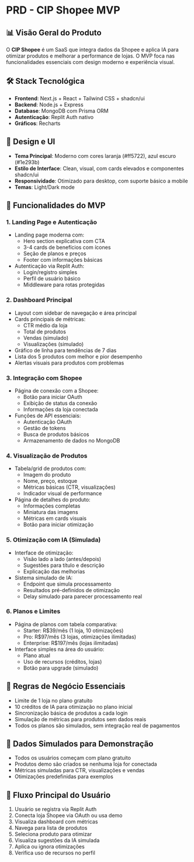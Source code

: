 # PRD - CIP Shopee MVP

## 📊 Visão Geral do Produto

O **CIP Shopee** é um SaaS que integra dados da Shopee e aplica IA para otimizar produtos e melhorar a performance de lojas. O MVP foca nas funcionalidades essenciais com design moderno e experiência visual.

## 🛠️ Stack Tecnológica

* **Frontend**: Next.js + React + Tailwind CSS + shadcn/ui
* **Backend**: Node.js + Express
* **Database**: MongoDB com Prisma ORM
* **Autenticação**: Replit Auth nativo
* **Gráficos**: Recharts

## 🎨 Design e UI

* **Tema Principal**: Moderno com cores laranja (#ff5722), azul escuro (#1e293b)
* **Estilo de Interface**: Clean, visual, com cards elevados e componentes shadcn/ui
* **Responsividade**: Otimizado para desktop, com suporte básico a mobile
* **Temas**: Light/Dark mode

## 🎯 Funcionalidades do MVP

### 1. Landing Page e Autenticação
* Landing page moderna com:
  - Hero section explicativa com CTA
  - 3-4 cards de benefícios com ícones
  - Seção de planos e preços
  - Footer com informações básicas
* Autenticação via Replit Auth:
  - Login/registro simples
  - Perfil de usuário básico
  - Middleware para rotas protegidas

### 2. Dashboard Principal
* Layout com sidebar de navegação e área principal
* Cards principais de métricas:
  - CTR médio da loja
  - Total de produtos
  - Vendas (simulado)
  - Visualizações (simulado)
* Gráfico de linha para tendências de 7 dias
* Lista dos 5 produtos com melhor e pior desempenho
* Alertas visuais para produtos com problemas

### 3. Integração com Shopee
* Página de conexão com a Shopee:
  - Botão para iniciar OAuth
  - Exibição de status da conexão
  - Informações da loja conectada
* Funções de API essenciais:
  - Autenticação OAuth
  - Gestão de tokens
  - Busca de produtos básicos
  - Armazenamento de dados no MongoDB

### 4. Visualização de Produtos
* Tabela/grid de produtos com:
  - Imagem do produto
  - Nome, preço, estoque
  - Métricas básicas (CTR, visualizações)
  - Indicador visual de performance
* Página de detalhes do produto:
  - Informações completas
  - Miniatura das imagens
  - Métricas em cards visuais
  - Botão para iniciar otimização

### 5. Otimização com IA (Simulada)
* Interface de otimização:
  - Visão lado a lado (antes/depois)
  - Sugestões para título e descrição
  - Explicação das melhorias
* Sistema simulado de IA:
  - Endpoint que simula processamento
  - Resultados pré-definidos de otimização
  - Delay simulado para parecer processamento real

### 6. Planos e Limites
* Página de planos com tabela comparativa:
  - Starter: R$39/mês (1 loja, 10 otimizações)
  - Pro: R$97/mês (3 lojas, otimizações ilimitadas)
  - Enterprise: R$197/mês (lojas ilimitadas)
* Interface simples na área do usuário:
  - Plano atual
  - Uso de recursos (créditos, lojas)
  - Botão para upgrade (simulado)

## 🧠 Regras de Negócio Essenciais
* Limite de 1 loja no plano gratuito
* 10 créditos de IA para otimização no plano inicial
* Sincronização básica de produtos a cada login
* Simulação de métricas para produtos sem dados reais
* Todos os planos são simulados, sem integração real de pagamentos

## 🧪 Dados Simulados para Demonstração
* Todos os usuários começam com plano gratuito
* Produtos demo são criados se nenhuma loja for conectada
* Métricas simuladas para CTR, visualizações e vendas
* Otimizações predefinidas para exemplos

## 🔄 Fluxo Principal do Usuário
1. Usuário se registra via Replit Auth
2. Conecta loja Shopee via OAuth ou usa demo
3. Visualiza dashboard com métricas
4. Navega para lista de produtos
5. Seleciona produto para otimizar
6. Visualiza sugestões da IA simulada
7. Aplica ou ignora otimizações
8. Verifica uso de recursos no perfil
